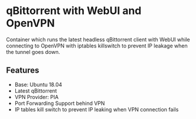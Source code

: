 # qBittorrent with WebUI and OpenVPN
Container which runs the latest headless qBittorrent client with WebUI while connecting to OpenVPN with iptables killswitch to prevent IP leakage when the tunnel goes down.

## Features
* Base: Ubuntu 18.04
* Latest qBittorrent
* VPN Provider: PIA
* Port Forwarding Support behind VPN
* IP tables kill switch to prevent IP leaking when VPN connection fails